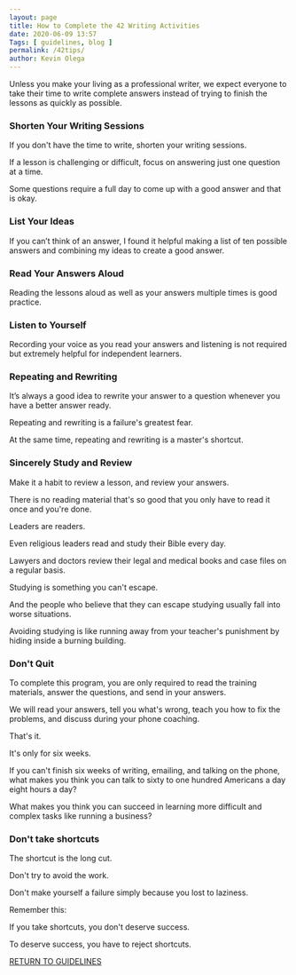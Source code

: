 ```yaml
--- 
layout: page 
title: How to Complete the 42 Writing Activities 
date: 2020-06-09 13:57
Tags: [ guidelines, blog ]
permalink: /42tips/ 
author: Kevin Olega 
--- 
```

Unless you make your living as a professional writer, we expect everyone to take their time to write complete answers instead of trying to finish the lessons as quickly as possible.

### Shorten Your Writing Sessions

If you don't have the time to write, shorten your writing sessions.

If a lesson is challenging or difficult, focus on answering just one question at a time.

Some questions require a full day to come up with a good answer and that is okay.

### List Your Ideas

If you can’t think of an answer, I found it helpful making a list of ten possible answers and combining my ideas to create a good answer.

### Read Your Answers Aloud

Reading the lessons aloud as well as your answers multiple times is good practice.

### Listen to Yourself

Recording your voice as you read your answers and listening is not required but extremely helpful for independent learners.

### Repeating and Rewriting

It’s always a good idea to rewrite your answer to a question whenever you have a better answer ready.

Repeating and rewriting is a failure's greatest fear.

At the same time, repeating and rewriting is a master's shortcut.

### Sincerely Study and Review

Make it a habit to review a lesson, and review your answers.

There is no reading material that's so good that you only have to read it once and you're done.

Leaders are readers.

Even religious leaders read and study their Bible every day.

Lawyers and doctors review their legal and medical books and case files on a regular basis.

Studying is something you can't escape. 

And the people who believe that they can escape studying usually fall into worse situations.

Avoiding studying is like running away from your teacher's punishment by hiding inside a burning building.

### Don't Quit

To complete this program, you are only required to read the training materials, answer the questions, and send in your answers.

We will read your answers, tell you what's wrong, teach you how to fix the problems, and discuss during your phone coaching.

That's it.

It's only for six weeks.

If you can't finish six weeks of writing, emailing, and talking on the phone, what makes you think you can talk to sixty to one hundred Americans a day eight hours a day? 

What makes you think you can succeed in learning more difficult and complex tasks like running a business?

### Don't take shortcuts

The shortcut is the long cut.

Don't try to avoid the work.

Don't make yourself a failure simply because you lost to laziness.

Remember this:

If you take shortcuts, you don't deserve success.

To deserve success, you have to reject shortcuts.


<a href="https://callcentertrainingtips.com/6wlguide/" class="button focus">RETURN TO GUIDELINES</a>
